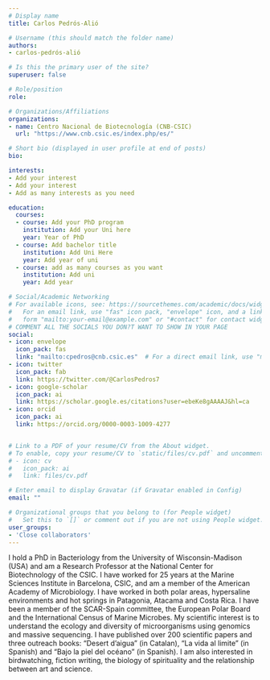 ```yaml
---
# Display name
title: Carlos Pedrós-Alió

# Username (this should match the folder name)
authors:
- carlos-pedrós-alió

# Is this the primary user of the site?
superuser: false

# Role/position
role: 

# Organizations/Affiliations
organizations:
- name: Centro Nacional de Biotecnología (CNB-CSIC)
  url: "https://www.cnb.csic.es/index.php/es/"

# Short bio (displayed in user profile at end of posts)
bio: 

interests:
- Add your interest
- Add your interest
- Add as many interests as you need

education:
  courses:
  - course: Add your PhD program
    institution: Add your Uni here
    year: Year of PhD
  - course: Add bachelor title
    institution: Add Uni Here
    year: Add year of uni
  - course: add as many courses as you want
    institution: Add uni
    year: Add year

# Social/Academic Networking
# For available icons, see: https://sourcethemes.com/academic/docs/widgets/#icons
#   For an email link, use "fas" icon pack, "envelope" icon, and a link in the
#   form "mailto:your-email@example.com" or "#contact" for contact widget.
# COMMENT ALL THE SOCIALS YOU DON?T WANT TO SHOW IN YOUR PAGE
social:
- icon: envelope
  icon_pack: fas
  link: "mailto:cpedros@cnb.csic.es"  # For a direct email link, use "mailto:test@example.org".
- icon: twitter
  icon_pack: fab
  link: https://twitter.com/@CarlosPedros7
- icon: google-scholar
  icon_pack: ai
  link: https://scholar.google.es/citations?user=ebeKe8gAAAAJ&hl=ca
- icon: orcid
  icon_pack: ai
  link: https://orcid.org/0000-0003-1009-4277


# Link to a PDF of your resume/CV from the About widget.
# To enable, copy your resume/CV to `static/files/cv.pdf` and uncomment the lines below.
# - icon: cv
#   icon_pack: ai
#   link: files/cv.pdf

# Enter email to display Gravatar (if Gravatar enabled in Config)
email: ""

# Organizational groups that you belong to (for People widget)
#   Set this to `[]` or comment out if you are not using People widget.
user_groups:  
- 'Close collaborators'
---
```

I hold a PhD in Bacteriology from the University of Wisconsin-Madison (USA) and am a Research Professor at the National Center for Biotechnology of the CSIC. I have worked for 25 years at the Marine Sciences Institute in Barcelona, CSIC, and am a member of the American Academy of Microbiology. I have worked in both polar areas, hypersaline environments and hot springs in Patagonia, Atacama and Costa Rica. I have been a member of the SCAR-Spain committee, the European Polar Board and the International Census of Marine Microbes. My scientific interest is to understand the ecology and diversity of microorganisms using genomics and massive sequencing. I have published over 200 scientific papers and three outreach books: “Desert d’aigua” (in Catalan), “La vida al limite” (in Spanish) and “Bajo la piel del océano” (in Spanish). I am also interested in birdwatching, fiction writing, the biology of spirituality and the relationship between art and science.

